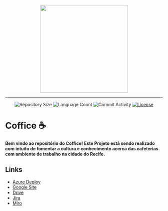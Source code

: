 <p align="center"><img align="center" width="280" src="..."/></p>
<hr>

<p align="center">
  <img
    src="https://img.shields.io/github/repo-size/coffice-g7/coffice?style=flat"
    alt="Repository Size"
  />
  <img
    src="https://img.shields.io/github/languages/count/coffice-g7/coffice?style=flat&logo=python"
    alt="Language Count"
  />
  <img
    src="https://img.shields.io/github/commit-activity/t/coffice-g7/coffice?style=flat&logo=github"
    alt="Commit Activity"
  />
  <a href="LICENSE.md"
    ><img
      src="https://img.shields.io/github/license/coffice-g7/coffice"
      alt="License"
  /></a>
</p>


# Coffice ☕

<h4>Bem vindo ao repositório do Coffice! Este Projeto está sendo realizado com intuito de fomentar a cultura e conhecimento acerca das cafeterias com ambiente de trabalho na cidade do Recife.<h4>

## Links

- [Azure Deploy](https://coffice.azurewebsites.net/)
- [Google Site](https://sites.google.com/cesar.school/site-grupo7/home?authuser=1)
- [Drive](https://drive.google.com/drive/folders/1A7NWdnqB29zVn20_15g6NnC9ggsRaCvn?usp=sharing)
- [Jira](https://projetofds2p.atlassian.net/jira/software/projects/CP2/boards/8)
- [Miro](https://miro.com/app/board/uXjVNjNdv6A=/)


